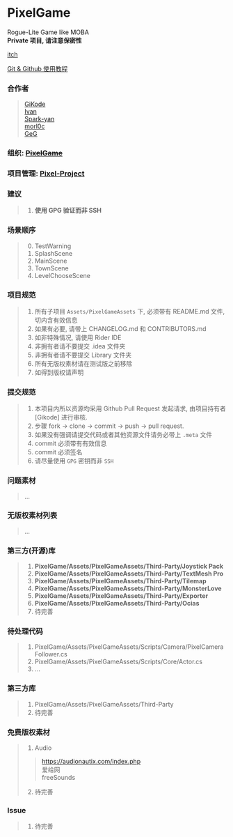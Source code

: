 # PixelGame
Rogue-Lite Game like MOBA  
**Private 项目, 请注意保密性**

[itch](https://gikode.itch.io/legendarist)

[Git & Github 使用教程](https://www.liaoxuefeng.com/wiki/896043488029600) 

### 合作者
> [GiKode](https://github.com/AugustToko)  
> [Ivan](https://github.com/2233431914)  
> [Spark-yan](https://github.com/Spark-yan)  
> [morl0c](https://github.com/morl0c)  
> [GeG](0.0.0.0)

### 组织: ~~[PixelGame](https://gitlab.com/pixelgame?nav_source=navbar)~~

### 项目管理: [Pixel-Project](https://github.com/AugustToko/PixelGame)

### 建议
> 1. **使用 GPG 验证而非 SSH**  

### 场景顺序
> 0. TestWarning
> 1. SplashScene
> 2. MainScene
> 3. TownScene
> 4. LevelChooseScene

### 项目规范
> 1. 所有子项目 `Assets/PixelGameAssets` 下, 必须带有 README.md 文件, 切内含有效信息
> 2. 如果有必要, 请带上 CHANGELOG.md 和 CONTRIBUTORS.md
> 3. 如非特殊情况, 请使用 Rider IDE
> 4. 非拥有者请不要提交 .idea 文件夹
> 5. 非拥有者请不要提交 Library 文件夹
> 6. 所有无版权素材请在测试版之前移除
> 7. 如得到版权请声明

### 提交规范
> 1. 本项目内所以资源均采用 Github Pull Request 发起请求, 由项目持有者 [Gikode] 进行审核.
> 2. 步骤 fork -> clone -> commit -> push -> pull request.
> 3. 如果没有强调请提交代码或者其他资源文件请务必带上 `.meta` 文件
> 4. commit 必须带有有效信息
> 5. commit 必须签名
> 6. 请尽量使用 `GPG` 密钥而非 `SSH`

### 问题素材
> ...

### 无版权素材列表
> ...

### 第三方(开源)库
> 1. **PixelGame/Assets/PixelGameAssets/Third-Party/Joystick Pack**
> 2. **PixelGame/Assets/PixelGameAssets/Third-Party/TextMesh Pro**
> 3. **PixelGame/Assets/PixelGameAssets/Third-Party/Tilemap**
> 4. **PixelGame/Assets/PixelGameAssets/Third-Party/MonsterLove**
> 5. **PixelGame/Assets/PixelGameAssets/Third-Party/Exporter**
> 6. **PixelGame/Assets/PixelGameAssets/Third-Party/Ocias**
> 7. 待完善

### 待处理代码
> 1. PixelGame/Assets/PixelGameAssets/Scripts/Camera/PixelCameraFollower.cs
> 2. PixelGame/Assets/PixelGameAssets/Scripts/Core/Actor.cs
> 3. ...

### 第三方库
> 1. PixelGame/Assets/PixelGameAssets/Third-Party
> 2. 待完善

### 免费版权素材
> 1. Audio
>> https://audionautix.com/index.php  
>> 爱给网  
>> freeSounds
> 2. 待完善

### Issue
>1. 待完善
